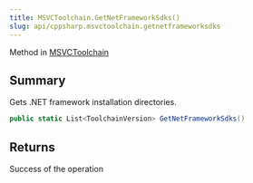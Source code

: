 ```yaml
---
title: MSVCToolchain.GetNetFrameworkSdks()
slug: api/cppsharp.msvctoolchain.getnetframeworksdks
---
```

Method in [MSVCToolchain](/api/cppsharp/msvctoolchain)

## Summary


Gets .NET framework installation directories.


```csharp
public static List<ToolchainVersion> GetNetFrameworkSdks()
```

## Returns

Success of the operation

